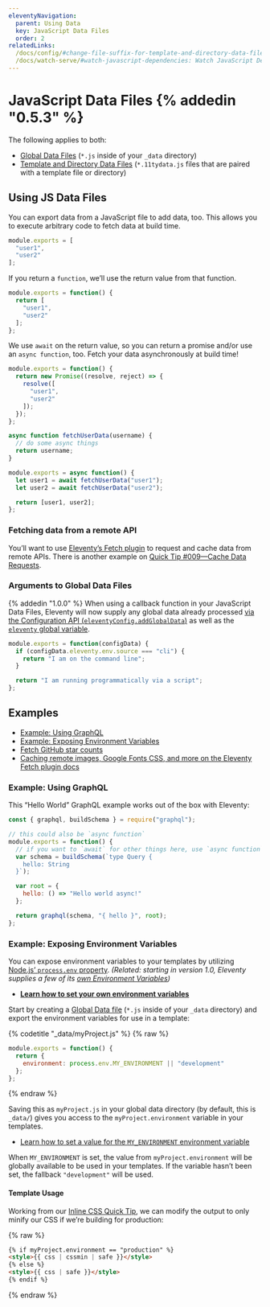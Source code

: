 ```yaml
---
eleventyNavigation:
  parent: Using Data
  key: JavaScript Data Files
  order: 2
relatedLinks:
  /docs/config/#change-file-suffix-for-template-and-directory-data-files: Change the file suffix `.11tydata` for Template/Directory data files
  /docs/watch-serve/#watch-javascript-dependencies: Watch JavaScript Dependencies
---
```

# JavaScript Data Files {% addedin "0.5.3" %}

The following applies to both:

* [Global Data Files](/docs/data-global/) (`*.js` inside of your `_data` directory)
* [Template and Directory Data Files](/docs/data-template-dir/) (`*.11tydata.js` files that are paired with a template file or directory)


## Using JS Data Files

You can export data from a JavaScript file to add data, too. This allows you to execute arbitrary code to fetch data at build time.

```js
module.exports = [
  "user1",
  "user2"
];
```

If you return a `function`, we’ll use the return value from that function.

```js
module.exports = function() {
  return [
    "user1",
    "user2"
  ];
};
```

We use `await` on the return value, so you can return a promise and/or use an `async function`, too. Fetch your data asynchronously at build time!

```js
module.exports = function() {
  return new Promise((resolve, reject) => {
    resolve([
      "user1",
      "user2"
    ]);
  });
};
```

```js
async function fetchUserData(username) {
  // do some async things
  return username;
}

module.exports = async function() {
  let user1 = await fetchUserData("user1");
  let user2 = await fetchUserData("user2");

  return [user1, user2];
};
```

### Fetching data from a remote API

You’ll want to use [Eleventy’s Fetch plugin](/docs/plugins/fetch/) to request and cache data from remote APIs. There is another example on [Quick Tip #009—Cache Data Requests](/docs/quicktips/cache-api-requests/).

### Arguments to Global Data Files

{% addedin "1.0.0" %} When using a callback function in your JavaScript Data Files, Eleventy will now supply any global data already processed [via the Configuration API (`eleventyConfig.addGlobalData`)](/docs/data-global-custom/) as well as the [`eleventy` global variable](/docs/data-eleventy-supplied/#eleventy-variable).

```js
module.exports = function(configData) {
  if (configData.eleventy.env.source === "cli") {
    return "I am on the command line";
  }

  return "I am running programmatically via a script";
};
```

## Examples

- [Example: Using GraphQL](#example-using-graphql)
- [Example: Exposing Environment Variables](#example-exposing-environment-variables)
- [Fetch GitHub star counts](/docs/quicktips/cache-api-requests/)
- [Caching remote images, Google Fonts CSS, and more on the Eleventy Fetch plugin docs](/docs/plugins/fetch/#more-examples)

### Example: Using GraphQL

This “Hello World” GraphQL example works out of the box with Eleventy:

```js
const { graphql, buildSchema } = require("graphql");

// this could also be `async function`
module.exports = function() {
  // if you want to `await` for other things here, use `async function`
  var schema = buildSchema(`type Query {
    hello: String
  }`);

  var root = {
    hello: () => "Hello world async!"
  };

  return graphql(schema, "{ hello }", root);
};
```

### Example: Exposing Environment Variables

You can expose environment variables to your templates by utilizing [Node.js’ `process.env` property](https://nodejs.org/api/process.html#process_process_env). _(Related: starting in version 1.0, Eleventy supplies a few of its [own Environment Variables](/docs/data-eleventy-supplied/#environment-variables))_

* [**Learn how to set your own environment variables**](/docs/environment-vars/#setting-your-own)

Start by creating a [Global Data file](https://www.11ty.dev/docs/data-global/) (`*.js` inside of your `_data` directory) and export the environment variables for use in a template:

{% codetitle "_data/myProject.js" %}
{% raw %}
```js
module.exports = function() {
  return {
    environment: process.env.MY_ENVIRONMENT || "development"
  };
};
```
{% endraw %}

Saving this as `myProject.js` in your global data directory (by default, this is `_data/`) gives you access to the `myProject.environment` variable in your templates.

* [Learn how to set a value for the `MY_ENVIRONMENT` environment variable](/docs/environment-vars/#setting-your-own)

When `MY_ENVIRONMENT` is set, the value from `myProject.environment` will be globally available to be used in your templates. If the variable hasn’t been set, the fallback `"development"` will be used.

#### Template Usage

Working from our [Inline CSS Quick Tip](/docs/quicktips/inline-css/), we can modify the output to only minify our CSS if we’re building for production:

{% raw %}
```html
{% if myProject.environment == "production" %}
<style>{{ css | cssmin | safe }}</style>
{% else %}
<style>{{ css | safe }}</style>
{% endif %}
```
{% endraw %}
